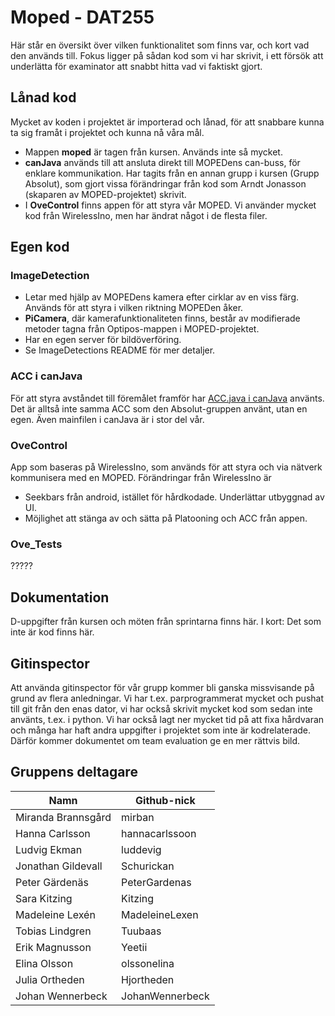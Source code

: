 # Moped - DAT255
Här står en översikt över vilken funktionalitet som finns var, och kort vad den används till. Fokus ligger på sådan kod som vi har skrivit, i ett försök att underlätta för examinator att snabbt hitta vad vi faktiskt gjort. 

## Lånad kod
Mycket av koden i projektet är importerad och lånad, för att snabbare kunna ta sig framåt i projektet och kunna nå våra mål. 
- Mappen **moped** är tagen från kursen. Används inte så mycket. 
- **canJava** används till att ansluta direkt till MOPEDens can-buss, för enklare kommunikation. Har tagits från en annan grupp i kursen (Grupp Absolut), som gjort vissa förändringar från kod som Arndt Jonasson (skaparen av MOPED-projektet) skrivit.
- I **OveControl** finns appen för att styra vår MOPED. Vi använder mycket kod från WirelessIno, men har ändrat något i de flesta filer.


## Egen kod
### ImageDetection
- Letar med hjälp av MOPEDens kamera efter cirklar av en viss färg. Används för att styra i vilken riktning MOPEDen åker. 
- **PiCamera**, där kamerafunktionaliteten finns, består av modifierade metoder tagna från Optipos-mappen i MOPED-projektet.
- Har en egen server för bildöverföring. 
- Se ImageDetections README för mer detaljer. 

### ACC i canJava
För att styra avståndet till föremålet framför har [ACC.java i canJava](https://github.com/PeterGardenas/Moped-Ove/tree/master/canJava/JavaInterfaceTest/ACC/absolut/acc) använts. Det är alltså inte samma ACC som den Absolut-gruppen använt, utan en egen. Även mainfilen i canJava är i stor del vår.

### OveControl 
App som baseras på WirelessIno, som används för att styra och via nätverk kommunisera med en MOPED. Förändringar från WirelessIno är
- Seekbars från android, istället för hårdkodade. Underlättar utbyggnad av UI. 
- Möjlighet att stänga av och sätta på Platooning och ACC från appen.

### Ove_Tests
?????

## Dokumentation
D-uppgifter från kursen och möten från sprintarna finns här. I kort: Det som inte är kod finns här. 

## Gitinspector
Att använda gitinspector för vår grupp kommer bli ganska missvisande på grund av flera anledningar. Vi har t.ex. parprogrammerat mycket och pushat till git från den enas dator, vi har också skrivit mycket kod som sedan inte använts, t.ex. i python. Vi har också lagt ner mycket tid på att fixa hårdvaran och många har haft andra uppgifter i projektet som inte är kodrelaterade. Därför kommer dokumentet om team evaluation ge en mer rättvis bild.


## Gruppens deltagare

| Namn               |  Github-nick       |
|--------------------|--------------------|
| Miranda Brannsgård |  mirban            |
| Hanna Carlsson     |  hannacarlssoon    |
| Ludvig Ekman       |  luddevig          |
| Jonathan Gildevall |  Schurickan        |
| Peter Gärdenäs     |  PeterGardenas     |
| Sara Kitzing       |  Kitzing           |
| Madeleine Lexén    |  MadeleineLexen    |
| Tobias Lindgren    |  Tuubaas           |
| Erik Magnusson     |  Yeetii            |
| Elina Olsson       |  olssonelina       |
| Julia Ortheden     |  Hjortheden        |
| Johan Wennerbeck   |  JohanWennerbeck   |
